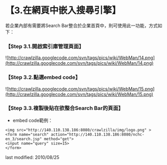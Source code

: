 # 【3.在網頁中嵌入搜尋引擎】 #

若企業內部有需要將Search Bar整合於企業首頁中，則可使用此一功能，方式如下：

### 【Step 3.1.開啟索引庫管理頁面】 ###

![http://crawlzilla.googlecode.com/svn/tags/pics/wiki/WebMan/14.png](http://crawlzilla.googlecode.com/svn/tags/pics/wiki/WebMan/14.png)

### 【Step 3.2.點選embed code】 ###

![http://crawlzilla.googlecode.com/svn/tags/pics/wiki/WebMan/15.png](http://crawlzilla.googlecode.com/svn/tags/pics/wiki/WebMan/15.png)

### 【Step 3.3.複製後貼在欲整合Search Bar的頁面】 ###

  * embed code範例：

```
<img src="http://140.110.138.186:8080/crawlzilla/img/logo.png" >
<form name="search" action="http://140.110.138.186:8080/nchc-en_3/search.jsp" method="get">
<input name="query" size=15>
</form>
```

last modified: 2010/08/25